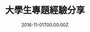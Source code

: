 ---
date: "2016-11-01T00:00:00Z"
external_link: https://spacetime.phys.tw/vol_35/v35.pdf#page=4
image:
  caption: 
  focal_point: Smart
summary: 大學生做專題，就像是物理系學生的使命一般，但在大學歲月中，你問過自己為什麼要想做專題嗎？
tags:
- 中文

title: 大學生專題經驗分享
url_link: ""
url_pdf: ""
url_slides: ""
url_video: ""
---